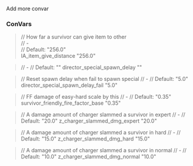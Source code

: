 Add more convar


### ConVars
> // How far a survivor can give item to other  
> // -  
> // Default: "256.0"  
> IA_item_give_distance "256.0"  

> // -
> // Default: ""
> director_special_spawn_delay ""

> // Reset spawn delay when fail to spawn special
> // -
> // Default: "5.0"
> director_special_spawn_delay_fail "5.0"

> // FF damage of easy-hard scale by this
> // -
> // Default: "0.35"
> survivor_friendly_fire_factor_base "0.35"

> // A damage amount of charger slammed a survivor in expert
> // -
> // Default: "20.0"
> z_charger_slammed_dmg_expert "20.0"

> // A damage amount of charger slammed a survivor in hard
> // -
> // Default: "15.0"
> z_charger_slammed_dmg_hard "15.0"

> // A damage amount of charger slammed a survivor in normal
> // -
> // Default: "10.0"
> z_charger_slammed_dmg_normal "10.0"
